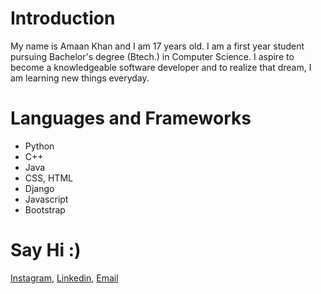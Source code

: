# **Introduction**
My name is Amaan Khan and I am 17 years old. I am a first year student pursuing Bachelor's degree (Btech.) in Computer Science.
I aspire to become a knowledgeable software developer and to realize that dream, I am learning new things everyday.  
 
# **Languages and Frameworks**
* Python
* C++
* Java
* CSS, HTML
* Django
* Javascript
* Bootstrap

<!-- # **Time Spent**
![Alt text](https://wakatime.com/share/@05f4922c-906c-451e-a060-b9bf588a931e/17518507-9e50-43a6-a6ef-ea1bdab79354.svg) -->

# **Say Hi :)**
<a href="https://www.instagram.com/not_not_amaan/" target="_blank">Instagram</a>,
<a href="https://www.linkedin.com/in/amaan-khan-16a9a71b9/" target="_blank">Linkedin</a>,
[Email](mailto:khanamaan827@gmail.com)




<!--
**amaan211/amaan211** is a ✨ _special_ ✨ repository because its `README.md` (this file) appears on your GitHub profile.

Here are some ideas to get you started:

- 🔭 I’m currently working on ...
- 🌱 I’m currently learning ...
- 👯 I’m looking to collaborate on ...
- 🤔 I’m looking for help with ...
- 💬 Ask me about ...
- 📫 How to reach me: ...
- 😄 Pronouns: ...
- ⚡ Fun fact: ...
-->
